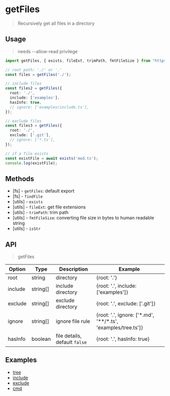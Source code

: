 # getFiles

> Recursively get all files in a directory

## Usage

> needs --allow-read privilege

```ts
import getFiles, { exists, fileExt, trimPath, fmtFileSize } from "https://deno.land/x/getfiles/mod.ts";

// root path: './' or '.'
const files = getFiles('./');

// include files
const files2 = getFiles({
  root: './',
  include: ['examples'],
  hasInfo: true,
  // ignore: ['examples/include.ts'],
});

// exclude files
const files3 = getFiles({
  root: './',
  exclude: ['.git'],
  // ignore: ['*.ts'],
});

// if a file exists
const existFile = await exists('mod.ts');
console.log(existFile);
```

## Methods

* [fs] - `getFiles`: default export
* [fs] - `findFile`
* [utils] - `exists`
* [utils] - `fileExt`: get file extensions
* [utils] - `trimPath`: trim path
* [utils] - `fmtFileSize`: converting file size in bytes to human readable string
* [utils] - `isStr`

## API

> getFiles

| Option  | Type     | Description                   | Example                                                          |
| ------- | -------- | ----------------------------- | ---------------------------------------------------------------- |
| root    | string   | directory                     | {root: '.'}                                                      |
| include | string[] | include directory             | {root: '.', include: ['examples']}                               |
| exclude | string[] | exclude directory             | {root: '.', exclude: ['.git']}                                   |
| ignore  | string[] | ignore file rule              | {root: '.', ignore: ['\*.md', '\*\*/\*.ts', 'examples/tree.ts']} |
| hasInfo | boolean  | file details, default `false` | {root: '.', hasInfo: true}                                       |

## Examples

* [tree](./examples/tree.ts)
* [include](./examples/include.ts)
* [exclude](./examples/exclude.ts)
* [cmd](https://github.com/lencx/deno-example/blob/master/cmd.ts)
